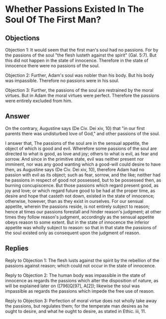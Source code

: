 # Whether Passions Existed In The Soul Of The First Man?

## Objections

Objection 1: It would seem that the first man's soul had no passions. For by the passions of the soul "the flesh lusteth against the spirit" (Gal. 5:7). But this did not happen in the state of innocence. Therefore in the state of innocence there were no passions of the soul.

Objection 2: Further, Adam's soul was nobler than his body. But his body was impassible. Therefore no passions were in his soul.

Objection 3: Further, the passions of the soul are restrained by the moral virtues. But in Adam the moral virtues were perfect. Therefore the passions were entirely excluded from him.

## Answer

On the contrary, Augustine says (De Civ. Dei xiv, 10) that "in our first parents there was undisturbed love of God," and other passions of the soul.

I answer that, The passions of the soul are in the sensual appetite, the object of which is good and evil. Wherefore some passions of the soul are directed to what is good, as love and joy; others to what is evil, as fear and sorrow. And since in the primitive state, evil was neither present nor imminent, nor was any good wanting which a good-will could desire to have then, as Augustine says (De Civ. Dei xiv, 10), therefore Adam had no passion with evil as its object; such as fear, sorrow, and the like; neither had he passions in respect of good not possessed, but to be possessed then, as burning concupiscence. But those passions which regard present good, as joy and love; or which regard future good to be had at the proper time, as desire and hope that casteth not down, existed in the state of innocence; otherwise, however, than as they exist in ourselves. For our sensual appetite, wherein the passions reside, is not entirely subject to reason; hence at times our passions forestall and hinder reason's judgment; at other times they follow reason's judgment, accordingly as the sensual appetite obeys reason to some extent. But in the state of innocence the inferior appetite was wholly subject to reason: so that in that state the passions of the soul existed only as consequent upon the judgment of reason.

## Replies

Reply to Objection 1: The flesh lusts against the spirit by the rebellion of the passions against reason; which could not occur in the state of innocence.

Reply to Objection 2: The human body was impassible in the state of innocence as regards the passions which alter the disposition of nature, as will be explained later on ([796]Q[97], A[2]); likewise the soul was impassible as regards the passions which impede the free use of reason.

Reply to Objection 3: Perfection of moral virtue does not wholly take away the passions, but regulates them; for the temperate man desires as he ought to desire, and what he ought to desire, as stated in Ethic. iii, 11.